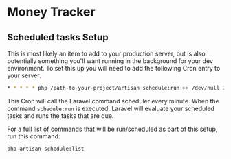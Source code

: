 # Money Tracker
## Scheduled tasks Setup

This is most likely an item to add to your production server, but is also potentially something you'll want running in the background for your dev environment.
To set this up you will need to add the following Cron entry to your server.
```bash
* * * * * php /path-to-your-project/artisan schedule:run >> /dev/null 2>&1
```
This Cron will call the Laravel command scheduler every minute. When the command `schedule:run` is executed, Laravel will evaluate your scheduled tasks and runs the tasks that are due.

For a full list of commands that will be run/scheduled as part of this setup, run this command:
```bash
php artisan schedule:list
```
